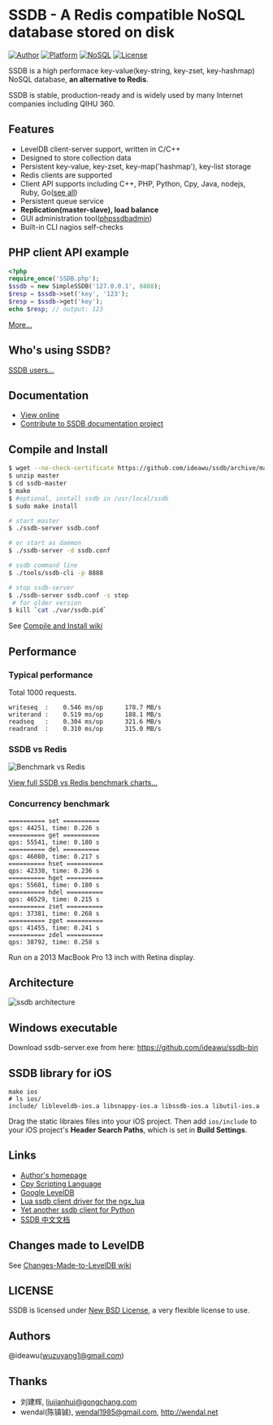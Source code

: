 # SSDB - A Redis compatible NoSQL database stored on disk

[![Author](https://img.shields.io/badge/author-@ideawu-blue.svg?style=flat)](http://www.ideawu.net/) [![Platform](https://img.shields.io/badge/platform-Linux,%20BSD,%20OS%20X,%20Windows-green.svg?style=flat)](https://github.com/ideawu/ssdb) [![NoSQL](https://img.shields.io/badge/db-NoSQL-pink.svg?tyle=flat)](https://github.com/ideawu/ssdb) [![License](https://img.shields.io/badge/license-New%20BSD-yellow.svg?style=flat)](LICENSE)


SSDB is a high performace key-value(key-string, key-zset, key-hashmap) NoSQL database, __an alternative to Redis__.

SSDB is stable, production-ready and is widely used by many Internet companies including QIHU 360.

## Features

* LevelDB client-server support, written in C/C++
* Designed to store collection data
* Persistent key-value, key-zset, key-map('hashmap'), key-list storage
* Redis clients are supported
* Client API supports including C++, PHP, Python, Cpy, Java, nodejs, Ruby, Go([see all](http://ssdb.io/docs/clients.html))
* Persistent queue service
* **Replication(master-slave), load balance**
* GUI administration tool([phpssdbadmin](https://github.com/ssdb/phpssdbadmin))
* Built-in CLI nagios self-checks

## PHP client API example

```php
<?php
require_once('SSDB.php');
$ssdb = new SimpleSSDB('127.0.0.1', 8888);
$resp = $ssdb->set('key', '123');
$resp = $ssdb->get('key');
echo $resp; // output: 123
```

[More...](http://ssdb.io/docs/php/)


## Who's using SSDB?

[SSDB users...](http://ssdb.io/docs/users.html)


## Documentation

* [View online](http://ssdb.io/docs/)
* [Contribute to SSDB documentation project](https://github.com/ideawu/ssdb-docs)

## Compile and Install

```sh
$ wget --no-check-certificate https://github.com/ideawu/ssdb/archive/master.zip
$ unzip master
$ cd ssdb-master
$ make
$ #optional, install ssdb in /usr/local/ssdb
$ sudo make install

# start master
$ ./ssdb-server ssdb.conf

# or start as daemon
$ ./ssdb-server -d ssdb.conf

# ssdb command line
$ ./tools/ssdb-cli -p 8888

# stop ssdb-server
$ ./ssdb-server ssdb.conf -s stop
 # for older version
$ kill `cat ./var/ssdb.pid`
```

See [Compile and Install wiki](http://ssdb.io/docs/install.html)

## Performance

### Typical performance

Total 1000 requests.

```
writeseq  :    0.546 ms/op      178.7 MB/s
writerand :    0.519 ms/op      188.1 MB/s
readseq   :    0.304 ms/op      321.6 MB/s
readrand  :    0.310 ms/op      315.0 MB/s
```

### SSDB vs Redis

![Benchmark vs Redis](http://ssdb.io/ssdb-vs-redis.png?github)

[View full SSDB vs Redis benchmark charts...](http://ssdb.io/)

### Concurrency benchmark

```
========== set ==========
qps: 44251, time: 0.226 s
========== get ==========
qps: 55541, time: 0.180 s
========== del ==========
qps: 46080, time: 0.217 s
========== hset ==========
qps: 42338, time: 0.236 s
========== hget ==========
qps: 55601, time: 0.180 s
========== hdel ==========
qps: 46529, time: 0.215 s
========== zset ==========
qps: 37381, time: 0.268 s
========== zget ==========
qps: 41455, time: 0.241 s
========== zdel ==========
qps: 38792, time: 0.258 s
```

Run on a 2013 MacBook Pro 13 inch with Retina display.

## Architecture

![ssdb architecture](http://ssdb.io/ssdb.png)

## Windows executable

Download ssdb-server.exe from here: https://github.com/ideawu/ssdb-bin


## SSDB library for iOS

	make ios
	# ls ios/
	include/ libleveldb-ios.a libsnappy-ios.a libssdb-ios.a libutil-ios.a

Drag the static libraies files into your iOS project. Then add `ios/include` to your iOS project's __Header Search Paths__, which is set in __Build Settings__.

## Links

* [Author's homepage](http://www.ideawu.com/blog/)
* [Cpy Scripting Language](https://github.com/ideawu/cpy)
* [Google LevelDB](https://code.google.com/p/leveldb/)
* [Lua ssdb client driver for the ngx_lua](https://github.com/LazyZhu/lua-resty-ssdb)
* [Yet another ssdb client for Python](https://github.com/ifduyue/pyssdb)
* [SSDB 中文文档](http://www.ideawu.net/blog/category/ssdb)

## Changes made to LevelDB

See [Changes-Made-to-LevelDB wiki](https://github.com/ideawu/ssdb/wiki/Changes-Made-to-LevelDB)

## LICENSE

SSDB is licensed under [New BSD License](http://opensource.org/licenses/BSD-3-Clause), a very flexible license to use.

## Authors

@ideawu(wuzuyang1@gmail.com)

## Thanks

* 刘建辉, liujianhui@gongchang.com
* wendal(陈镇铖), wendal1985@gmail.com, http://wendal.net 
